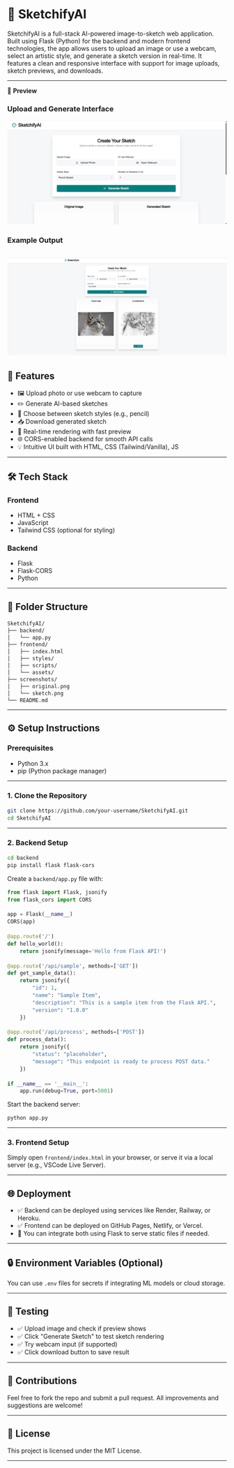 # 🎨 SketchifyAI

SketchifyAI is a full-stack AI-powered image-to-sketch web application. Built using Flask (Python) for the backend and modern frontend technologies, the app allows users to upload an image or use a webcam, select an artistic style, and generate a sketch version in real-time. It features a clean and responsive interface with support for image uploads, sketch previews, and downloads.

---

📸 **Preview**

### Upload and Generate Interface
![Screenshot1](screenshot1.png)

### Example Output
![Screenshot2](screenshot2.png)
---

## 🚀 Features

* 🖼️ Upload photo or use webcam to capture
* ✏️ Generate AI-based sketches
* 🎨 Choose between sketch styles (e.g., pencil)
* 📥 Download generated sketch
* 🔄 Real-time rendering with fast preview
* 🌐 CORS-enabled backend for smooth API calls
* 💡 Intuitive UI built with HTML, CSS (Tailwind/Vanilla), JS

---

## 🛠️ Tech Stack

### Frontend

* HTML + CSS
* JavaScript
* Tailwind CSS (optional for styling)

### Backend

* Flask
* Flask-CORS
* Python

---

## 📁 Folder Structure

```
SketchifyAI/
├── backend/
│   └── app.py
├── frontend/
│   ├── index.html
│   ├── styles/
│   ├── scripts/
│   └── assets/
├── screenshots/
│   ├── original.png
│   └── sketch.png
└── README.md
```

---

## ⚙️ Setup Instructions

### Prerequisites

* Python 3.x
* pip (Python package manager)

---

### 1. Clone the Repository

```bash
git clone https://github.com/your-username/SketchifyAI.git
cd SketchifyAI
```

---

### 2. Backend Setup

```bash
cd backend
pip install flask flask-cors
```

Create a `backend/app.py` file with:

```python
from flask import Flask, jsonify
from flask_cors import CORS

app = Flask(__name__)
CORS(app)

@app.route('/')
def hello_world():
    return jsonify(message='Hello from Flask API!')

@app.route('/api/sample', methods=['GET'])
def get_sample_data():
    return jsonify({
        "id": 1,
        "name": "Sample Item",
        "description": "This is a sample item from the Flask API.",
        "version": "1.0.0"
    })

@app.route('/api/process', methods=['POST'])
def process_data():
    return jsonify({
        "status": "placeholder",
        "message": "This endpoint is ready to process POST data."
    })

if __name__ == '__main__':
    app.run(debug=True, port=5001)
```

Start the backend server:

```bash
python app.py
```

---

### 3. Frontend Setup

Simply open `frontend/index.html` in your browser, or serve it via a local server (e.g., VSCode Live Server).

---

## 🌐 Deployment

* ✅ Backend can be deployed using services like Render, Railway, or Heroku.
* ✅ Frontend can be deployed on GitHub Pages, Netlify, or Vercel.
* 🔁 You can integrate both using Flask to serve static files if needed.

---

## 🔒 Environment Variables (Optional)

You can use `.env` files for secrets if integrating ML models or cloud storage.

---

## 🧪 Testing

* ✅ Upload image and check if preview shows
* ✅ Click "Generate Sketch" to test sketch rendering
* ✅ Try webcam input (if supported)
* ✅ Click download button to save result

---

## 🤝 Contributions

Feel free to fork the repo and submit a pull request. All improvements and suggestions are welcome!

---

## 📄 License

This project is licensed under the MIT License.

---



